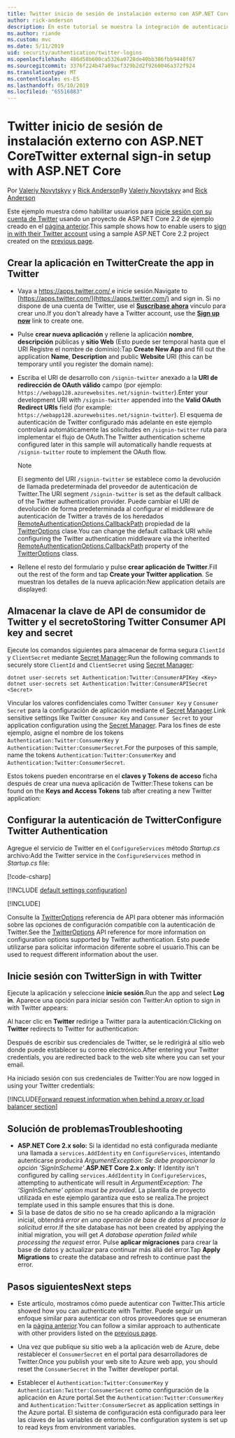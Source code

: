 ```yaml
---
title: Twitter inicio de sesión de instalación externo con ASP.NET Core
author: rick-anderson
description: En este tutorial se muestra la integración de autenticación de usuario de la cuenta de Twitter en una aplicación de ASP.NET Core existente.
ms.author: riande
ms.custom: mvc
ms.date: 5/11/2019
uid: security/authentication/twitter-logins
ms.openlocfilehash: 486d58b600ca5326a0728de40bb386fbb9440f67
ms.sourcegitcommit: 3376f224b47a89acf329b2d2f9260046a372f924
ms.translationtype: MT
ms.contentlocale: es-ES
ms.lasthandoff: 05/10/2019
ms.locfileid: "65516883"
---
```

# <a name="twitter-external-sign-in-setup-with-aspnet-core"></a><span data-ttu-id="bbe9a-103">Twitter inicio de sesión de instalación externo con ASP.NET Core</span><span class="sxs-lookup"><span data-stu-id="bbe9a-103">Twitter external sign-in setup with ASP.NET Core</span></span>

<span data-ttu-id="bbe9a-104">Por [Valeriy Novytskyy](https://github.com/01binary) y [Rick Anderson](https://twitter.com/RickAndMSFT)</span><span class="sxs-lookup"><span data-stu-id="bbe9a-104">By [Valeriy Novytskyy](https://github.com/01binary) and [Rick Anderson](https://twitter.com/RickAndMSFT)</span></span>

<span data-ttu-id="bbe9a-105">Este ejemplo muestra cómo habilitar usuarios para [inicie sesión con su cuenta de Twitter](https://dev.twitter.com/web/sign-in/desktop-browser) usando un proyecto de ASP.NET Core 2.2 de ejemplo creado en el [página anterior](xref:security/authentication/social/index).</span><span class="sxs-lookup"><span data-stu-id="bbe9a-105">This sample shows how to enable users to [sign in with their Twitter account](https://dev.twitter.com/web/sign-in/desktop-browser) using a sample ASP.NET Core 2.2 project created on the [previous page](xref:security/authentication/social/index).</span></span>

## <a name="create-the-app-in-twitter"></a><span data-ttu-id="bbe9a-106">Crear la aplicación en Twitter</span><span class="sxs-lookup"><span data-stu-id="bbe9a-106">Create the app in Twitter</span></span>

* <span data-ttu-id="bbe9a-107">Vaya a [ https://apps.twitter.com/ ](https://apps.twitter.com/) e inicie sesión.</span><span class="sxs-lookup"><span data-stu-id="bbe9a-107">Navigate to [https://apps.twitter.com/](https://apps.twitter.com/) and sign in.</span></span> <span data-ttu-id="bbe9a-108">Si no dispone de una cuenta de Twitter, use el **[Suscríbase ahora](https://twitter.com/signup)** vínculo para crear uno.</span><span class="sxs-lookup"><span data-stu-id="bbe9a-108">If you don't already have a Twitter account, use the **[Sign up now](https://twitter.com/signup)** link to create one.</span></span>

* <span data-ttu-id="bbe9a-109">Pulse **crear nueva aplicación** y rellene la aplicación **nombre**, **descripción** públicas y **sitio Web** (Esto puede ser temporal hasta que el URI Registre el nombre de dominio):</span><span class="sxs-lookup"><span data-stu-id="bbe9a-109">Tap **Create New App** and fill out the application **Name**, **Description** and public **Website** URI (this can be temporary until you register the domain name):</span></span>

* <span data-ttu-id="bbe9a-110">Escriba el URI de desarrollo con `/signin-twitter` anexado a la **URI de redirección de OAuth válido** campo (por ejemplo: `https://webapp128.azurewebsites.net/signin-twitter`).</span><span class="sxs-lookup"><span data-stu-id="bbe9a-110">Enter your development URI with `/signin-twitter` appended into the **Valid OAuth Redirect URIs** field (for example: `https://webapp128.azurewebsites.net/signin-twitter`).</span></span> <span data-ttu-id="bbe9a-111">El esquema de autenticación de Twitter configurado más adelante en este ejemplo controlará automáticamente las solicitudes en `/signin-twitter` ruta para implementar el flujo de OAuth.</span><span class="sxs-lookup"><span data-stu-id="bbe9a-111">The Twitter authentication scheme configured later in this sample will automatically handle requests at `/signin-twitter` route to implement the OAuth flow.</span></span>

  > [!NOTE]
  > <span data-ttu-id="bbe9a-112">El segmento del URI `/signin-twitter` se establece como la devolución de llamada predeterminada del proveedor de autenticación de Twitter.</span><span class="sxs-lookup"><span data-stu-id="bbe9a-112">The URI segment `/signin-twitter` is set as the default callback of the Twitter authentication provider.</span></span> <span data-ttu-id="bbe9a-113">Puede cambiar el URI de devolución de forma predeterminada al configurar el middleware de autenticación de Twitter a través de los heredados [RemoteAuthenticationOptions.CallbackPath](/dotnet/api/microsoft.aspnetcore.authentication.remoteauthenticationoptions.callbackpath) propiedad de la [TwitterOptions](/dotnet/api/microsoft.aspnetcore.authentication.twitter.twitteroptions) clase.</span><span class="sxs-lookup"><span data-stu-id="bbe9a-113">You can change the default callback URI while configuring the Twitter authentication middleware via the inherited [RemoteAuthenticationOptions.CallbackPath](/dotnet/api/microsoft.aspnetcore.authentication.remoteauthenticationoptions.callbackpath) property of the [TwitterOptions](/dotnet/api/microsoft.aspnetcore.authentication.twitter.twitteroptions) class.</span></span>

* <span data-ttu-id="bbe9a-114">Rellene el resto del formulario y pulse **crear aplicación de Twitter**.</span><span class="sxs-lookup"><span data-stu-id="bbe9a-114">Fill out the rest of the form and tap **Create your Twitter application**.</span></span> <span data-ttu-id="bbe9a-115">Se muestran los detalles de la nueva aplicación:</span><span class="sxs-lookup"><span data-stu-id="bbe9a-115">New application details are displayed:</span></span>

## <a name="storing-twitter-consumer-api-key-and-secret"></a><span data-ttu-id="bbe9a-116">Almacenar la clave de API de consumidor de Twitter y el secreto</span><span class="sxs-lookup"><span data-stu-id="bbe9a-116">Storing Twitter Consumer API key and secret</span></span>

<span data-ttu-id="bbe9a-117">Ejecute los comandos siguientes para almacenar de forma segura `ClientId` y `ClientSecret` mediante [Secret Manager](xref:security/app-secrets):</span><span class="sxs-lookup"><span data-stu-id="bbe9a-117">Run the following commands to securely store `ClientId` and `ClientSecret` using [Secret Manager](xref:security/app-secrets):</span></span>

```console
dotnet user-secrets set Authentication:Twitter:ConsumerAPIKey <Key>
dotnet user-secrets set Authentication:Twitter:ConsumerAPISecret <Secret>
```

<span data-ttu-id="bbe9a-118">Vincular los valores confidenciales como Twitter `Consumer Key` y `Consumer Secret` para la configuración de aplicación mediante el [Secret Manager](xref:security/app-secrets).</span><span class="sxs-lookup"><span data-stu-id="bbe9a-118">Link sensitive settings like Twitter `Consumer Key` and `Consumer Secret` to your application configuration using the [Secret Manager](xref:security/app-secrets).</span></span> <span data-ttu-id="bbe9a-119">Para los fines de este ejemplo, asigne el nombre de los tokens `Authentication:Twitter:ConsumerKey` y `Authentication:Twitter:ConsumerSecret`.</span><span class="sxs-lookup"><span data-stu-id="bbe9a-119">For the purposes of this sample, name the tokens `Authentication:Twitter:ConsumerKey` and `Authentication:Twitter:ConsumerSecret`.</span></span>

<span data-ttu-id="bbe9a-120">Estos tokens pueden encontrarse en el **claves y Tokens de acceso** ficha después de crear una nueva aplicación de Twitter:</span><span class="sxs-lookup"><span data-stu-id="bbe9a-120">These tokens can be found on the **Keys and Access Tokens** tab after creating a new Twitter application:</span></span>

## <a name="configure-twitter-authentication"></a><span data-ttu-id="bbe9a-121">Configurar la autenticación de Twitter</span><span class="sxs-lookup"><span data-stu-id="bbe9a-121">Configure Twitter Authentication</span></span>

<span data-ttu-id="bbe9a-122">Agregue el servicio de Twitter en el `ConfigureServices` método *Startup.cs* archivo:</span><span class="sxs-lookup"><span data-stu-id="bbe9a-122">Add the Twitter service in the `ConfigureServices` method in *Startup.cs* file:</span></span>

[!code-csharp[](~/security/authentication/social/social-code/StartupTwitter.cs?name=snippet&highlight=10-14)]

[!INCLUDE [default settings configuration](includes/default-settings.md)]

[!INCLUDE[](includes/chain-auth-providers.md)]

<span data-ttu-id="bbe9a-123">Consulte la [TwitterOptions](/dotnet/api/microsoft.aspnetcore.builder.twitteroptions) referencia de API para obtener más información sobre las opciones de configuración compatible con la autenticación de Twitter.</span><span class="sxs-lookup"><span data-stu-id="bbe9a-123">See the [TwitterOptions](/dotnet/api/microsoft.aspnetcore.builder.twitteroptions) API reference for more information on configuration options supported by Twitter authentication.</span></span> <span data-ttu-id="bbe9a-124">Esto puede utilizarse para solicitar información diferente sobre el usuario.</span><span class="sxs-lookup"><span data-stu-id="bbe9a-124">This can be used to request different information about the user.</span></span>

## <a name="sign-in-with-twitter"></a><span data-ttu-id="bbe9a-125">Inicie sesión con Twitter</span><span class="sxs-lookup"><span data-stu-id="bbe9a-125">Sign in with Twitter</span></span>

<span data-ttu-id="bbe9a-126">Ejecute la aplicación y seleccione **inicie sesión**.</span><span class="sxs-lookup"><span data-stu-id="bbe9a-126">Run the app and select **Log in**.</span></span> <span data-ttu-id="bbe9a-127">Aparece una opción para iniciar sesión con Twitter:</span><span class="sxs-lookup"><span data-stu-id="bbe9a-127">An option to sign in with Twitter appears:</span></span>

<span data-ttu-id="bbe9a-128">Al hacer clic en **Twitter** redirige a Twitter para la autenticación:</span><span class="sxs-lookup"><span data-stu-id="bbe9a-128">Clicking on **Twitter** redirects to Twitter for authentication:</span></span>

<span data-ttu-id="bbe9a-129">Después de escribir sus credenciales de Twitter, se le redirigirá al sitio web donde puede establecer su correo electrónico.</span><span class="sxs-lookup"><span data-stu-id="bbe9a-129">After entering your Twitter credentials, you are redirected back to the web site where you can set your email.</span></span>

<span data-ttu-id="bbe9a-130">Ha iniciado sesión con sus credenciales de Twitter:</span><span class="sxs-lookup"><span data-stu-id="bbe9a-130">You are now logged in using your Twitter credentials:</span></span>

[!INCLUDE[Forward request information when behind a proxy or load balancer section](includes/forwarded-headers-middleware.md)]

## <a name="troubleshooting"></a><span data-ttu-id="bbe9a-131">Solución de problemas</span><span class="sxs-lookup"><span data-stu-id="bbe9a-131">Troubleshooting</span></span>

* <span data-ttu-id="bbe9a-132">**ASP.NET Core 2.x solo:** Si la identidad no está configurada mediante una llamada a `services.AddIdentity` en `ConfigureServices`, intentando autenticarse producirá *ArgumentException: Se debe proporcionar la opción 'SignInScheme'*.</span><span class="sxs-lookup"><span data-stu-id="bbe9a-132">**ASP.NET Core 2.x only:** If Identity isn't configured by calling `services.AddIdentity` in `ConfigureServices`, attempting to authenticate will result in *ArgumentException: The 'SignInScheme' option must be provided*.</span></span> <span data-ttu-id="bbe9a-133">La plantilla de proyecto utilizada en este ejemplo garantiza que esto se realiza.</span><span class="sxs-lookup"><span data-stu-id="bbe9a-133">The project template used in this sample ensures that this is done.</span></span>
* <span data-ttu-id="bbe9a-134">Si la base de datos de sitio no se ha creado aplicando a la migración inicial, obtendrá *error en una operación de base de datos al procesar la solicitud* error.</span><span class="sxs-lookup"><span data-stu-id="bbe9a-134">If the site database has not been created by applying the initial migration, you will get *A database operation failed while processing the request* error.</span></span> <span data-ttu-id="bbe9a-135">Pulse **aplicar migraciones** para crear la base de datos y actualizar para continuar más allá del error.</span><span class="sxs-lookup"><span data-stu-id="bbe9a-135">Tap **Apply Migrations** to create the database and refresh to continue past the error.</span></span>

## <a name="next-steps"></a><span data-ttu-id="bbe9a-136">Pasos siguientes</span><span class="sxs-lookup"><span data-stu-id="bbe9a-136">Next steps</span></span>

* <span data-ttu-id="bbe9a-137">Este artículo, mostramos cómo puede autenticar con Twitter.</span><span class="sxs-lookup"><span data-stu-id="bbe9a-137">This article showed how you can authenticate with Twitter.</span></span> <span data-ttu-id="bbe9a-138">Puede seguir un enfoque similar para autenticar con otros proveedores que se enumeran en la [página anterior](xref:security/authentication/social/index).</span><span class="sxs-lookup"><span data-stu-id="bbe9a-138">You can follow a similar approach to authenticate with other providers listed on the [previous page](xref:security/authentication/social/index).</span></span>

* <span data-ttu-id="bbe9a-139">Una vez que publique su sitio web a la aplicación web de Azure, debe restablecer el `ConsumerSecret` en el portal para desarrolladores de Twitter.</span><span class="sxs-lookup"><span data-stu-id="bbe9a-139">Once you publish your web site to Azure web app, you should reset the `ConsumerSecret` in the Twitter developer portal.</span></span>

* <span data-ttu-id="bbe9a-140">Establecer el `Authentication:Twitter:ConsumerKey` y `Authentication:Twitter:ConsumerSecret` como configuración de la aplicación en Azure portal.</span><span class="sxs-lookup"><span data-stu-id="bbe9a-140">Set the `Authentication:Twitter:ConsumerKey` and `Authentication:Twitter:ConsumerSecret` as application settings in the Azure portal.</span></span> <span data-ttu-id="bbe9a-141">El sistema de configuración está configurado para leer las claves de las variables de entorno.</span><span class="sxs-lookup"><span data-stu-id="bbe9a-141">The configuration system is set up to read keys from environment variables.</span></span>